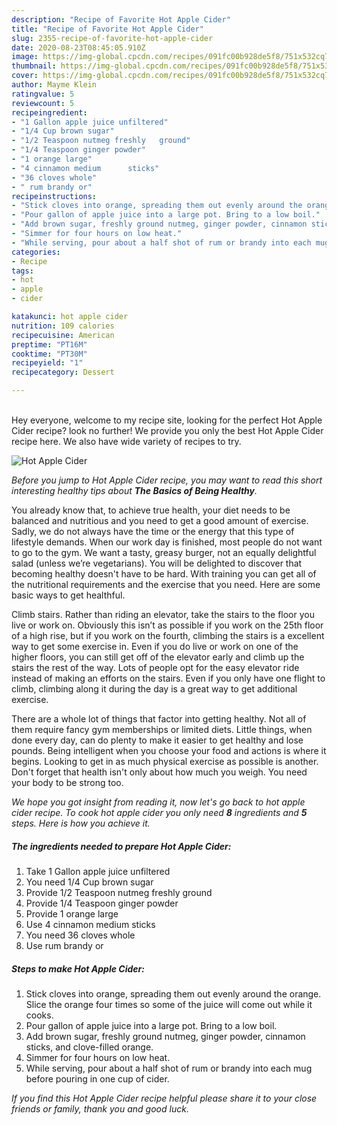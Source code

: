 ```yaml
---
description: "Recipe of Favorite Hot Apple Cider"
title: "Recipe of Favorite Hot Apple Cider"
slug: 2355-recipe-of-favorite-hot-apple-cider
date: 2020-08-23T08:45:05.910Z
image: https://img-global.cpcdn.com/recipes/091fc00b928de5f8/751x532cq70/hot-apple-cider-recipe-main-photo.jpg
thumbnail: https://img-global.cpcdn.com/recipes/091fc00b928de5f8/751x532cq70/hot-apple-cider-recipe-main-photo.jpg
cover: https://img-global.cpcdn.com/recipes/091fc00b928de5f8/751x532cq70/hot-apple-cider-recipe-main-photo.jpg
author: Mayme Klein
ratingvalue: 5
reviewcount: 5
recipeingredient:
- "1 Gallon apple juice unfiltered"
- "1/4 Cup brown sugar"
- "1/2 Teaspoon nutmeg freshly   ground"
- "1/4 Teaspoon ginger powder"
- "1 orange large"
- "4 cinnamon medium      sticks"
- "36 cloves whole"
- " rum brandy or"
recipeinstructions:
- "Stick cloves into orange, spreading them out evenly around the orange. Slice the orange four times so some of the juice will come out while it cooks."
- "Pour gallon of apple juice into a large pot. Bring to a low boil."
- "Add brown sugar, freshly ground nutmeg, ginger powder, cinnamon sticks, and clove-filled orange."
- "Simmer for four hours on low heat."
- "While serving, pour about a half shot of rum or brandy into each mug before pouring in one cup of cider."
categories:
- Recipe
tags:
- hot
- apple
- cider

katakunci: hot apple cider 
nutrition: 109 calories
recipecuisine: American
preptime: "PT16M"
cooktime: "PT30M"
recipeyield: "1"
recipecategory: Dessert

---
```

<br>
Hey everyone, welcome to my recipe site, looking for the perfect Hot Apple Cider recipe? look no further! We provide you only the best Hot Apple Cider recipe here. We also have wide variety of recipes to try.
<br>


![Hot Apple Cider](https://img-global.cpcdn.com/recipes/091fc00b928de5f8/751x532cq70/hot-apple-cider-recipe-main-photo.jpg)

<i>Before you jump to Hot Apple Cider recipe, you may want to read this short interesting healthy tips about <strong>The Basics of Being Healthy</strong>.</i>

You already know that, to achieve true health, your diet needs to be balanced and nutritious and you need to get a good amount of exercise. Sadly, we do not always have the time or the energy that this type of lifestyle demands. When our work day is finished, most people do not want to go to the gym. We want a tasty, greasy burger, not an equally delightful salad (unless we’re vegetarians). You will be delighted to discover that becoming healthy doesn't have to be hard. With training you can get all of the nutritional requirements and the exercise that you need. Here are some basic ways to get healthful.

Climb stairs. Rather than riding an elevator, take the stairs to the floor you live or work on. Obviously this isn’t as possible if you work on the 25th floor of a high rise, but if you work on the fourth, climbing the stairs is a excellent way to get some exercise in. Even if you do live or work on one of the higher floors, you can still get off of the elevator early and climb up the stairs the rest of the way. Lots of people opt for the easy elevator ride instead of making an efforts on the stairs. Even if you only have one flight to climb, climbing along it during the day is a great way to get additional exercise. 

There are a whole lot of things that factor into getting healthy. Not all of them require fancy gym memberships or limited diets. Little things, when done every day, can do plenty to make it easier to get healthy and lose pounds. Being intelligent when you choose your food and actions is where it begins. Looking to get in as much physical exercise as possible is another. Don't forget that health isn't only about how much you weigh. You need your body to be strong too. 


<i>We hope you got insight from reading it, now let's go back to hot apple cider recipe. To cook hot apple cider you only need <strong>8</strong> ingredients and <strong>5</strong> steps. Here is how you achieve it.
</i>

##### The ingredients needed to prepare Hot Apple Cider:

1. Take 1 Gallon apple juice unfiltered
1. You need 1/4 Cup brown sugar
1. Provide 1/2 Teaspoon nutmeg freshly   ground
1. Provide 1/4 Teaspoon ginger powder
1. Provide 1 orange large
1. Use 4 cinnamon medium      sticks
1. You need 36 cloves whole
1. Use  rum brandy or


##### Steps to make Hot Apple Cider:

1. Stick cloves into orange, spreading them out evenly around the orange. Slice the orange four times so some of the juice will come out while it cooks.
1. Pour gallon of apple juice into a large pot. Bring to a low boil.
1. Add brown sugar, freshly ground nutmeg, ginger powder, cinnamon sticks, and clove-filled orange.
1. Simmer for four hours on low heat.
1. While serving, pour about a half shot of rum or brandy into each mug before pouring in one cup of cider.


<i>If you find this Hot Apple Cider recipe helpful please share it to your close friends or family, thank you and good luck.</i>
